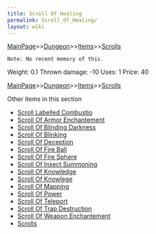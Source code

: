 ```yaml
---
title: Scroll Of Healing
permalink: Scroll_Of_Healing/
layout: wiki
---
```


[MainPage](/keeperrl_wiki/ "wikilink")>>[Dungeon](/keeperrl_wiki/Dungeon "wikilink")>>[Items](/keeperrl_wiki/Items "wikilink")>>[Scrolls](/keeperrl_wiki/Scrolls "wikilink")

	Note: No recent memory of this.

 Weight: 0.1
 Thrown damage: -10
 Uses: 1
 Price: 40

[MainPage](/keeperrl_wiki/ "wikilink")>>[Dungeon](/keeperrl_wiki/Dungeon "wikilink")>>[Items](/keeperrl_wiki/Items "wikilink")>>[Scrolls](/keeperrl_wiki/Scrolls "wikilink")

Other items in this section
-    [Scroll Labelled Combustio](/keeperrl_wiki/Scroll_Labelled_Combustio "wikilink")
-    [Scroll Of Armor Enchantement](/keeperrl_wiki/Scroll_Of_Armor_Enchantement "wikilink")
-    [Scroll Of Blinding Darkness](/keeperrl_wiki/Scroll_Of_Blinding_Darkness "wikilink")
-    [Scroll Of Blinking](/keeperrl_wiki/Scroll_Of_Blinking "wikilink")
-    [Scroll Of Deception](/keeperrl_wiki/Scroll_Of_Deception "wikilink")
-    [Scroll Of Fire Ball](/keeperrl_wiki/Scroll_Of_Fire_Ball "wikilink")
-    [Scroll Of Fire Sphere](/keeperrl_wiki/Scroll_Of_Fire_Sphere "wikilink")
-    [Scroll Of Insect Summoning](/keeperrl_wiki/Scroll_Of_Insect_Summoning "wikilink")
-    [Scroll Of Knowledge](/keeperrl_wiki/Scroll_Of_Knowledge "wikilink")
-    [Scroll Of Knowlege](/keeperrl_wiki/Scroll_Of_Knowlege "wikilink")
-    [Scroll Of Mapping](/keeperrl_wiki/Scroll_Of_Mapping "wikilink")
-    [Scroll Of Power](/keeperrl_wiki/Scroll_Of_Power "wikilink")
-    [Scroll Of Teleport](/keeperrl_wiki/Scroll_Of_Teleport "wikilink")
-    [Scroll Of Trap Destruction](/keeperrl_wiki/Scroll_Of_Trap_Destruction "wikilink")
-    [Scroll Of Weapon Enchantement](/keeperrl_wiki/Scroll_Of_Weapon_Enchantement "wikilink")
-    [Scrolls](/keeperrl_wiki/Scrolls "wikilink")
